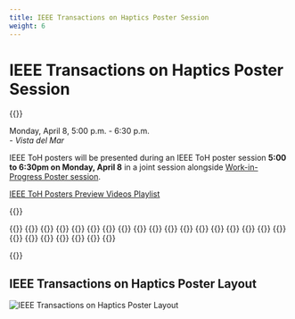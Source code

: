 ```yaml
---
title: IEEE Transactions on Haptics Poster Session
weight: 6
---
```


# IEEE Transactions on Haptics Poster Session

{{<simpleLastUpdate date="April 5, 2024">}}

Monday, April 8, 5:00 p.m. - 6:30 p.m.  
*- Vista del Mar*  

IEEE ToH posters will be presented during an IEEE ToH poster session **5:00 to 6:30pm on Monday, April 8** in a joint session alongside [Work-in-Progress Poster session](../work-in-progress).

[IEEE ToH Posters Preview Videos Playlist](https://www.youtube.com/playlist?list=PLXRBbyxY9IBUBlgCpK3jKjfPnQPgvopQm)


{{<programTable>}}

{{<programEntry id="ToH1" title="A Novel Refreshable Braille Display Based on the Layered Electromagnetic Driving Mechanism of Braille Dots" author="Hao Chen, Wentao Tao, Chang Liu, Qi Shen, Yuecheng Wu, Liuxia Ruan, Wenzhen Yang" link="https://doi.org/10.1109/TOH.2023.3241952">}}
{{<programEntry id="ToH2" title="Biomechanically-Consistent Skin Stretch as an Intuitive Mechanism for Sensory Feedback: A Preliminary Investigation in the Lower Limb" author="Jenny A. Kent" link="https://doi.org/10.1109/TOH.2023.3238525">}}
{{<programEntry id="ToH3" title="Faster Indentation Influences Skin Deformation To Reduce Tactile Discriminability of Compliant Objects" author="Bingxu Li, Steven Conrad Hauser, Gregory J. Gerling" link="https://doi.org/10.1109/TOH.2023.3253256">}}
{{<programEntry id="ToH4" title="General Discretization Method for Enhanced Kinesthetic Haptic Stability" author="Leonam Pecly, Keyvan Hashtrudi-Zaad" link="https://doi.org/10.1109/TOH.2023.3268861">}}
{{<programEntry id="ToH5" title="Survey on Hand-Based Haptic Interaction for Virtual Reality" author="Qianqian Tong, Wenxuan Wei, Yuru Zhang, Jing Xiao, Dangxiao Wang" link="https://doi.org/10.1109/TOH.2023.3266199">}}
{{<programEntry id="ToH6" title="Cable-Driven Haptic Interface With Movable Bases Achieving Maximum Workspace and Isotropic Force Exertion" author="Jinhyuk Yoon, Donghyeon Lee, Junyong Bang, Hyung Gon Shin, Wan Kyun Chung, Keehoon Kim, Seungmoon Choi" link="https://doi.org/10.1109/TOH.2023.3286353">}}
{{<programEntry id="ToH7" title="Defining Allowable Stimulus Ranges for Position and Force Controlled Cutaneous Cues" author="Janelle P. Clark, Marcia K. O’Malley" link="https://doi.org/10.1109/TOH.2023.3286306">}}
{{<programEntry id="ToH8" title="Social and Emotional Touch Between Romantic Partners is Affectively More Pleasant Due to Finely Tuned Contact Interactions" author="Shan Xu, Gregory J. Gerling" link="https://doi.org/10.1109/TOH.2023.3293070">}}
{{<programEntry id="ToH9" title="Focused vibrotactile stimuli from a wearable sparse array of actuators" author="Valerie de Vlam, Michael Wiertlewski, Yasemin Vardar" link="https://doi.org/10.1109/TOH.2023.3270362">}}
{{<programEntry id="ToH10" title="Interday Reliability of Upper-limb Geometric MyoPassivity Map for Physical Human-Robot Interaction" author="Xingyuan Zhou, Peter Paik, Rory O'Keeffe, S. Farokh Atashzar" link="https://doi.org/10.1109/TOH.2023.3277453">}}
{{<programEntry id="ToH11" title="Investigating the Haptic Perception of Directional Information Within a Handle" author="Inès Lacote, Claudio Pacchierotti, Marie Babel, David Gueorguiev, Maud Marchal" link="https://doi.org/10.1109/TOH.2023.3279510">}}
{{<programEntry id="ToH12" title="Mechanofluidic Instability-Driven Wearable Textile Vibrotactor" author="Nathaniel Fino, Barclay Jumet, Zane Zook, Daniel Preston, Marcia O'Malley" link="https://doi.org/10.1109/TOH.2023.3271128">}}
{{<programEntry id="ToH13" title="On the Correlation Between Tactile Stimulation and Pleasantness" author="Nicole D'Aurizio, Teresa Ramundo, Tommaso Lisini Baldi, Alessandro Moscatelli, Domenico Prattichizzo" link="https://doi.org/10.1109/TOH.2023.3322557" youtube="https://youtu.be/6HmT8KS0ghA">}}
{{<programEntry id="ToH14" title="Tactile Features of Human Finger Contact Motor Primitives" author="Qianqian Tian, Jixiao Liu, Kuo Liu, Shijie Guo" link="https://doi.org/10.1109/TOH.2023.3332402">}}
{{<programEntry id="ToH15" title="Tactile Feedback in Upper Limb Prosthetics: A Pilot Study on Trans-Radial Amputees Comparing Different Haptic Modalities" author="Federica Barontini, Alina Obermeier, Manuel Catalano, Simone Fani, Giorgio Grioli, Matteo Bianchi, Antonio Bicchi, Eike Jakubowitz" link="https://doi.org/10.1109/TOH.2023.3322559" youtube="https://youtu.be/OmKVrxxrR7I">}}
{{<programEntry id="ToH16" title="Ultraloop: Active lateral force feedback using resonant traveling waves" author="Zhaochong Cai, Michael Wiertlewski" link="https://doi.org/10.1109/TOH.2023.3276590">}}
{{<programEntry id="ToH17" title="A Perceptual Model-Based Approach to Plausible Authoring of Vibration for the Haptic Metaverse" author="Robert Rosenkranz, M. Ercan Altinsoy" link="https://doi.org/10.1109/TOH.2023.3318644" youtube="https://youtu.be/ktGt9QDSfRA">}}
{{<programEntry id="ToH18" title="Perceived Realism of Virtual Textures Rendered by a Vibrotactile Wearable Ring Display" author="Rebecca Fenton Friesen, Yasemin Vardar" link="https://doi.org/10.1109/TOH.2023.3304899" youtube="https://youtu.be/E_Ku2-HpcJg">}}
{{<programEntry id="ToH19" title="Between-Tactor Display Using Dynamic Tactile Stimuli for Directional Cueing in Vibrating Environments" author="Ryo Eguchi, David Vacek, Cole Godzinski, Allison M. Okamura" link="https://doi.org/10.1109/TOH.2023.3304953">}}
{{<programEntry id="ToH20" title="Haptic Guidance and Haptic Error Amplification in a Virtual Surgical Robotic Training Environment" author="Yousi A. Oquendo, Margaret M. Coad, Sherry M. Wren, Thomas S. Lendvay, Ilana Nisky, Anthony M. Jarc, Allison M. Okamura, Zonghe Chua" link="https://doi.org/10.1109/TOH.2024.3350128">}}
{{<programEntry id="ToH21" title="Haptic Magnetism" author="Tor-Salve Dalsgaard, Kasper Hornbæk, Joanna Bergström" link="https://doi.org/10.1109/TOH.2023.3299528" youtube="https://youtu.be/A2ddNazEoEY">}}
{{<programEntry id="ToH22" title="How Positioning Wearable Haptic Interfaces on Limbs Influences Virtual Embodiment" author="Anany Dwivedi, Shihan Yu, Chenxu Hao, Gionata Salvietti, Domenico Prattichizzo, Philipp Beckerle" link="https://doi.org/10.1109/TOH.2023.3347351" youtube="https://youtu.be/ARn9yUFtxXU">}}
{{<programEntry id="ToH23" title="Interpersonal Transmission of Vibrotactile Feedback Via Smart Bracelets: Mechanics and Perception" author="Taku Hachisu, Gregory Reardon, Yitian Shao, Kenji Suzuki, Yon Visell" link="https://doi.org/10.1109/TOH.2023.3327394" youtube="https://youtu.be/eeciCC6YQ3Q">}}
{{<programEntry id="ToH24" title="Investigating the Effects of Intensity and Frequency on Vibrotactile Spatial Acuity" author="Bingjian Huang, Paul H. Dietz, Daniel Wigdor" link="https://doi.org/10.1109/TOH.2024.3350929">}}
{{<programEntry id="ToH25" title="RecHap: An Interactive Recommender System For Navigating a Large Number of Mid-Air Haptic Designs" author="Karthikan Theivendran, Andy Wu, William Frier, Oliver Schneider" link="https://doi.org/10.1109/TOH.2023.3276812">}}

{{</programTable>}}

## IEEE Transactions on Haptics Poster Layout

![IEEE Transactions on Haptics Poster Layout](/img/hs2024_Posters-layout.png)


